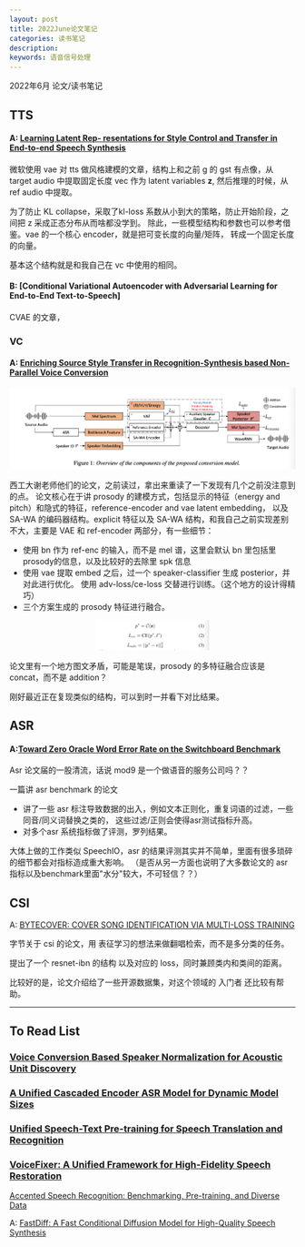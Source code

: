 ```yaml
---
layout: post
title: 2022June论文笔记
categories: 读书笔记
description: 
keywords: 语音信号处理
---
```


2022年6月 论文/读书笔记

## TTS 

#### A: [Learning Latent Rep- resentations for Style Control and Transfer in End-to-end Speech Synthesis](https://arxiv.org/pdf/1812.04342.pdf)

微软使用 vae 对 tts 做风格建模的文章，结构上和之前 g 的 gst 有点像，从 target audio 中提取固定长度 vec 作为 latent variables **z**, 
然后推理的时候，从 ref audio 中提取。

为了防止 KL collapse，采取了kl-loss 系数从小到大的策略，防止开始阶段，之间把 z 采成正态分布从而啥都没学到。
除此，一些模型结构和参数也可以参考借鉴。vae 的一个核心 encoder，就是把可变长度的向量/矩阵，
转成一个固定长度的向量。

基本这个结构就是和我自己在 vc 中使用的相同。


#### B: [Conditional Variational Autoencoder with Adversarial Learning for End-to-End Text-to-Speech]

CVAE 的文章，

### VC

#### A: [Enriching Source Style Transfer in Recognition-Synthesis based Non-Parallel Voice Conversion](https://arxiv.org/pdf/2106.08741.pdf)

<div style="text-align: center"><img src="https://github.com/Liu-Feng-deeplearning/Liu-Feng-deeplearning.github.io/blob/master/images/posts/2022/2022-06-20-paper-img-01.png?raw=true" width="600" /></div>

西工大谢老师他们的论文，之前读过，拿出来重读了一下发现有几个之前没注意到的点。
论文核心在于讲 prosody 的建模方式，包括显示的特征（energy and pitch）和隐式的特征，reference-encoder and vae latent embedding，
以及 SA-WA 的编码器结构。explicit 特征以及 SA-WA 结构，和我自己之前实现差别不大，主要是 VAE 和 ref-encoder 两部分，有一些细节：

- 使用 bn 作为 ref-enc 的输入，而不是 mel 谱，这里会默认 bn 里包括里prosody的信息，以及比较好的去除里 spk 信息
- 使用 vae 提取 embed 之后，过一个 speaker-classifier 生成 posterior，并对此进行优化。
使用 adv-loss/ce-loss 交替进行训练。（这个地方的设计得精巧）
- 三个方案生成的 prosody 特征进行融合。
 
<div style="text-align: center"><img src="https://github.com/Liu-Feng-deeplearning/Liu-Feng-deeplearning.github.io/blob/master/images/posts/2022/2022-06-20-paper-img-02.png?raw=true" width="200" /></div>

论文里有一个地方图文矛盾，可能是笔误，prosody 的多特征融合应该是 concat，而不是 addition？

刚好最近正在复现类似的结构，可以到时一并看下对比结果。

## ASR

#### A:[Toward Zero Oracle Word Error Rate on the Switchboard Benchmark](https://arxiv.org/pdf/2206.06192.pdf)

Asr 论文届的一股清流，话说 mod9 是一个做语音的服务公司吗？？

一篇讲 asr benchmark 的论文

- 讲了一些 asr 标注导致数据的出入，例如文本正则化，重复词语的过滤，一些同音/同义词替换之类的，
这些过滤/正则会使得asr测试指标升高。
- 对多个asr 系统指标做了评测，罗列结果。 

大体上做的工作类似 SpeechIO，asr 的结果评测其实并不简单，里面有很多琐碎的细节都会对指标造成重大影响。
（是否从另一方面也说明了大多数论文的 asr 指标以及benchmark里面"水分"较大，不可轻信？？）


## CSI

A: [BYTECOVER: COVER SONG IDENTIFICATION VIA MULTI-LOSS TRAINING](https://arxiv.org/pdf/2010.14022.pdf)

字节关于 csi 的论文，用 表征学习的想法来做翻唱检索，而不是多分类的任务。

提出了一个 resnet-ibn 的结构 以及对应的 loss，同时兼顾类内和类间的距离。

比较好的是，论文介绍给了一些开源数据集，对这个领域的 入门者 还比较有帮助。

---


## To Read List

### [Voice Conversion Based Speaker Normalization for Acoustic Unit Discovery](https://arxiv.org/pdf/2105.01786.pdf)
### [A Unified Cascaded Encoder ASR Model for Dynamic Model Sizes](https://arxiv.org/pdf/2204.06164.pdf)
### [Unified Speech-Text Pre-training for Speech Translation and Recognition](https://arxiv.org/pdf/2204.05409.pdf)
### [VoiceFixer: A Unified Framework for High-Fidelity Speech Restoration]()
[Accented Speech Recognition: Benchmarking, Pre-training, and Diverse Data](https://arxiv.org/pdf/2205.08014.pdf)

A: [FastDiff: A Fast Conditional Diffusion Model for High-Quality Speech Synthesis](https://arxiv.org/pdf/2204.09934.pdf)


